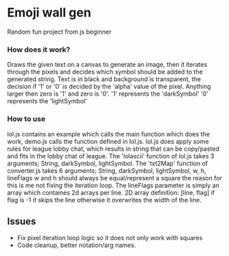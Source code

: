 # Emoji wall gen
Random fun project from js beginner

### How does it work?
Draws the given text on a canvas to generate an image, then it iterates through the pixels and decides which symbol should be added to the generated string.
Text is in black and background is transparent, the decision if '1' or '0' is decided by the 'alpha' value of the pixel. Anything larger then zero is '1' and zero is '0'.
'1' represents the 'darkSymbol' 
'0' represents the 'lightSymbol'

### How to use
lol.js contains an example which calls the main function which does the work, demo.js calls the function defined in lol.js.
lol.js does apply some rules for league lobby chat, which results in string that can be copy/pasted and fits in the lobby chat of league.
The 'lolascii' function of lol.js takes 3 arguments; String, darkSymbol, lightSymbol.
The 'txt2Map' function of converter.js takes 6 arguments; String, darkSymbol, lightSymbol, w, h, lineFlags
w and h should always be equal/represent a square the reason for this is me not fixing the iteration loop.
The lineFlags parameter is simply an array which containes 2d arrays per line. 
2D array definition: [line, flag] if flag is -1 it skips the line otherwise it overwrites the width of the line.

## Issues
- Fix pixel iteration loop logic so it does not only work with squares
- Code cleanup, better notation/arg names.
